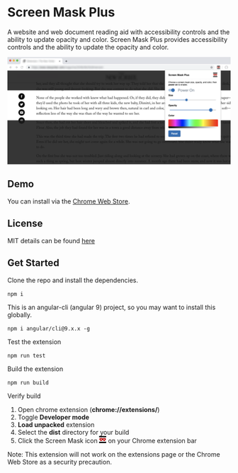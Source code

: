 # Screen Mask Plus

A website and web document reading aid with accessibility controls and the ability to update opacity and color.  Screen Mask Plus provides accessibility controls and the ability to update the opacity and color.

![alt text](git_images/screen-mask-plus.png "Screen Mask screenshot")

## Demo

You can install via the [Chrome Web Store](https://chrome.google.com/webstore/detail/screen-mask-plus/bpeihkjhbgegaknjckcihmiboldjihmm).

## License

MIT details can be found [here](license.md)

## Get Started

Clone the repo and install the dependencies.

```
npm i
```

This is an angular-cli (angular 9) project, so you may want to install this globally.

```
npm i angular/cli@9.x.x -g
```

Test the extension

```
npm run test
```

Build the extension

```
npm run build
```

Verify build

1. Open chrome extension (**chrome://extensions/**)
2. Toggle **Developer mode**
3. **Load unpacked** extension
4. Select the **dist** directory for your build
5. Click the Screen Mask icon ![alt text](git_images/icon16.png "Screen Mask icon") on your Chrome extension bar 


Note: This extension will not work on the extensions page or the Chrome Web Store as a security precaution.
